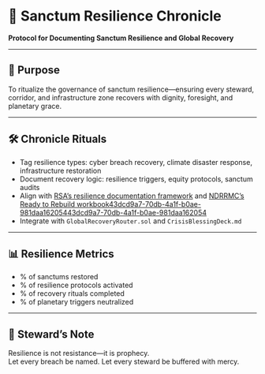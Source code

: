 # 📜 Sanctum Resilience Chronicle  
**Protocol for Documenting Sanctum Resilience and Global Recovery**

---

## 🧠 Purpose  
To ritualize the governance of sanctum resilience—ensuring every steward, corridor, and infrastructure zone recovers with dignity, foresight, and planetary grace.

---

## 🛠️ Chronicle Rituals  
- Tag resilience types: cyber breach recovery, climate disaster response, infrastructure restoration  
- Document recovery logic: resilience triggers, equity protocols, sanctum audits  
- Align with [RSA’s resilience documentation framework](https://www.rsaconference.com/library/blog/incident-response-documentation-building-for-resilience-not-just-recovery) and [NDRRMC’s Ready to Rebuild workbook](https://ndrrmc.gov.ph/attachments/article/4145/FOR_UPLOADING_Ready_to_Rebuild_Workbook_Feb24.pdf)[43dcd9a7-70db-4a1f-b0ae-981daa162054](https://www.rsaconference.com/library/blog/incident-response-documentation-building-for-resilience-not-just-recovery?citationMarker=43dcd9a7-70db-4a1f-b0ae-981daa162054 "1")[43dcd9a7-70db-4a1f-b0ae-981daa162054](https://ndrrmc.gov.ph/attachments/article/4145/FOR_UPLOADING_Ready_to_Rebuild_Workbook_Feb24.pdf?citationMarker=43dcd9a7-70db-4a1f-b0ae-981daa162054 "2")  
- Integrate with `GlobalRecoveryRouter.sol` and `CrisisBlessingDeck.md`

---

## 📊 Resilience Metrics  
- % of sanctums restored  
- % of resilience protocols activated  
- % of recovery rituals completed  
- % of planetary triggers neutralized

---

## 🧠 Steward’s Note  
Resilience is not resistance—it is prophecy.  
Let every breach be named. Let every steward be buffered with mercy.
